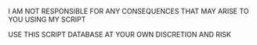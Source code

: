 I AM NOT RESPONSIBLE FOR ANY CONSEQUENCES THAT MAY ARISE TO YOU USING MY SCRIPT

USE THIS SCRIPT DATABASE AT YOUR OWN DISCRETION AND RISK
